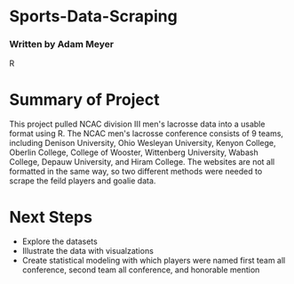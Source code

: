 # Sports-Data-Scraping

### Written by Adam Meyer
R

# Summary of Project
This project pulled NCAC division III men's lacrosse data into a usable format using R. The NCAC men's lacrosse conference consists of 9 teams, including Denison University, Ohio Wesleyan University, Kenyon College, Oberlin College, College of Wooster, Wittenberg University, Wabash College, Depauw University, and Hiram College. The websites are not all formatted in the same way, so two different methods were needed to scrape the feild players and goalie data. 

# Next Steps
- Explore the datasets
- Illustrate the data with visualzations
- Create statistical modeling with which players were named first team all conference, second team all conference, and honorable mention
